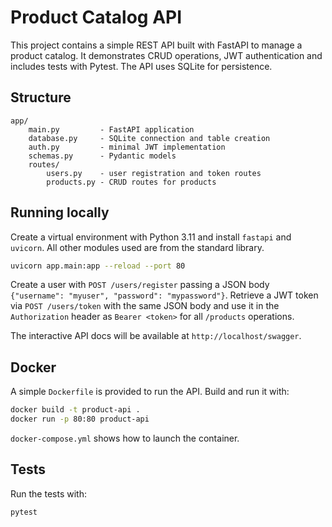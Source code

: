 # Product Catalog API

This project contains a simple REST API built with FastAPI to manage a product catalog. It demonstrates CRUD operations, JWT authentication and includes tests with Pytest. The API uses SQLite for persistence.

## Structure

```
app/
    main.py         - FastAPI application
    database.py     - SQLite connection and table creation
    auth.py         - minimal JWT implementation
    schemas.py      - Pydantic models
    routes/
        users.py    - user registration and token routes
        products.py - CRUD routes for products
```

## Running locally

Create a virtual environment with Python 3.11 and install `fastapi` and `uvicorn`. All other modules used are from the standard library.

```bash
uvicorn app.main:app --reload --port 80
```

Create a user with `POST /users/register` passing a JSON body `{"username": "myuser", "password": "mypassword"}`.
Retrieve a JWT token via `POST /users/token` with the same JSON body and use it in the
`Authorization` header as `Bearer <token>` for all `/products` operations.

The interactive API docs will be available at `http://localhost/swagger`.

## Docker

A simple `Dockerfile` is provided to run the API. Build and run it with:

```bash
docker build -t product-api .
docker run -p 80:80 product-api
```

`docker-compose.yml` shows how to launch the container.

## Tests

Run the tests with:

```bash
pytest
```

